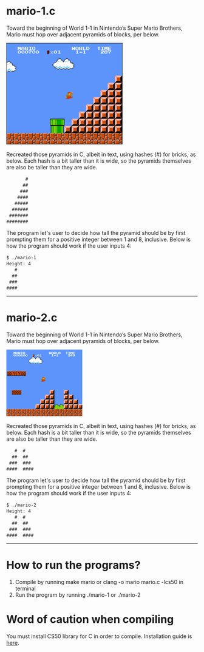 # mario-1.c
Toward the beginning of World 1-1 in Nintendo’s Super Mario Brothers, Mario must hop over adjacent pyramids of blocks, per below.

![screenshot of Mario jumping up a right-aligned pyramid](./img/mario-1.png)

Recreated those pyramids in C, albeit in text, using hashes (#) for bricks, as below. Each hash is a bit taller than it is wide, so the pyramids themselves are also be taller than they are wide.

```
       #
      ##
     ###
    ####
   #####
  ######
 #######
########
```

The program let's user to decide how tall the pyramid should be by first prompting them for a positive integer between 1 and 8, inclusive. Below is how the program should work if the user inputs 4: 

```
$ ./mario-1
Height: 4
   #
  ##
 ###
####
```

***

# mario-2.c

Toward the beginning of World 1-1 in Nintendo’s Super Mario Brothers, Mario must hop over adjacent pyramids of blocks, per below.

![screenshot of Mario jumping over adjacent pyramids](img/mario-2.png)

Recreated those pyramids in C, albeit in text, using hashes (#) for bricks, as below. Each hash is a bit taller than it is wide, so the pyramids themselves are also be taller than they are wide.

```
   #  #
  ##  ##
 ###  ###
####  ####
```

The program let's user to decide how tall the pyramid should be by first prompting them for a positive integer between 1 and 8, inclusive. Below is how the program should work if the user inputs 4:

```
$ ./mario-2
Height: 4
   #  #
  ##  ##
 ###  ###
####  ####
```

***

# How to run the programs?

1. Compile by running make mario or clang -o mario mario.c -lcs50 in terminal
2. Run the program by running ./mario-1 or ./mario-2


# Word of caution when compiling

You must install CS50 library for C in order to compile. Installation guide is [here](https://cs50.readthedocs.io/library/c/). 
